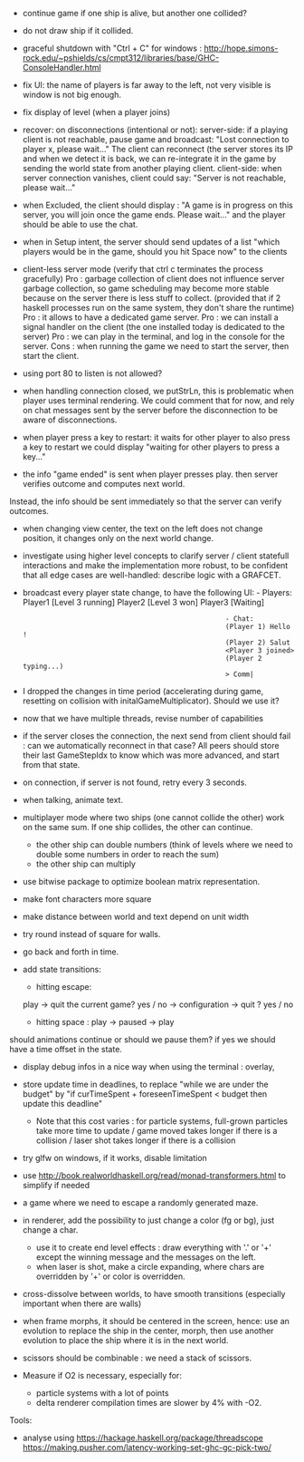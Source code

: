 - continue game if one ship is alive, but another one collided?

- do not draw ship if it collided.

- graceful shutdown with "Ctrl + C" for windows : http://hope.simons-rock.edu/~pshields/cs/cmpt312/libraries/base/GHC-ConsoleHandler.html

- fix UI: the name of players is far away to the left, not very visible is window is not big enough.
- fix display of level (when a player joins)

- recover:
    on disconnections (intentional or not):
      server-side:
        if a playing client is not reachable, pause game and broadcast:
          "Lost connection to player x, please wait..."
          The client can reconnect (the server stores its IP and when we detect it is back,
           we can re-integrate it in the game by sending the world state from another playing client.
      client-side:
        when server connection vanishes, client could say:
          "Server is not reachable, please wait..."

- when Excluded, the client should display :
  "A game is in progress on this server, you will join once the game ends. Please wait..."
  and the player should be able to use the chat.
- when in Setup intent, the server should send updates of a list "which players would be in the
game, should you hit Space now" to the clients

- client-less server mode
(verify that ctrl c terminates the process gracefully)
Pro : garbage collection of client does not influence server garbage collection, so
game scheduling may become more stable because on the server there is less stuff to collect.
(provided that if 2 haskell processes run on the same system, they don't share the runtime)
Pro : it allows to have a dedicated game server.
Pro : we can install a signal handler on the client (the one installed today is dedicated to the server)
Pro : we can play in the terminal, and log in the console for the server.
Cons : when running the game we need to start the server, then start the client.

- using port 80 to listen is not allowed?

- when handling connection closed, we putStrLn, this is problematic when player uses terminal rendering.
We could comment that for now, and rely on chat messages sent by the server before the disconnection
to be aware of disconnections.

- when player press a key to restart: it waits for other player to also press a key to restart
we could display "waiting for other players to press a key..."

- the info "game ended" is sent when player presses play.
then server verifies outcome and computes next world.

Instead, the info should be sent immediately so that the server can verify
outcomes.

- when changing view center, the text on the left does not change position, it
changes only on the next world change.

- investigate using higher level concepts to clarify server / client statefull interactions
and make the implementation more robust, to be confident that all edge cases are well-handled:
describe logic with a GRAFCET.

- broadcast every player state change, to have the following UI:
                                                        - Players:
                                                            Player1 [Level 3 running]
                                                            Player2 [Level 3 won]
                                                            Player3 [Waiting]

                                                        - Chat:
                                                        (Player 1) Hello !
                                                        (Player 2) Salut
                                                        <Player 3 joined>
                                                        (Player 2 typing...)
                                                        > Comm|

- I dropped the changes in time period (accelerating during game, resetting on collision
  with initalGameMultiplicator). Should we use it?

- now that we have multiple threads, revise number of capabilities

- if the server closes the connection, the next send from client should fail :
can we automatically reconnect in that case? All peers should store their last GameStepIdx
to know which was more advanced, and start from that state.
- on connection, if server is not found, retry every 3 seconds.

- when talking, animate text.

- multiplayer mode where two ships (one cannot collide the other) work on the same sum.
If one ship collides, the other can continue.
  - the other ship can double numbers (think of levels where we need to double
    some numbers in order to reach the sum)
  - the other ship can multiply

- use bitwise package to optimize boolean matrix representation.

- make font characters more square

- make distance between world and text depend on unit width

- try round instead of square for walls.

- go back and forth in time.

- add state transitions:

  - hitting escape:

  play -> quit the current game? yes / no -> configuration -> quit ? yes / no

  - hitting space : play -> paused -> play

should animations continue or should we pause them?
if yes we should have a time offset in the state.

- display debug infos in a nice way when using the terminal :
overlay,

- store update time in deadlines, to replace "while we are under the budget"
  by "if curTimeSpent + foreseenTimeSpent < budget then update this deadline"
  - Note that this cost varies : for particle systems, full-grown particles take
  more time to update / game moved takes longer if there is a collision / laser shot
  takes longer if there is a collision

- try glfw on windows, if it works, disable limitation

- use http://book.realworldhaskell.org/read/monad-transformers.html
to simplify if needed

- a game where we need to escape a randomly generated maze.

- in renderer, add the possibility to just change a color (fg or bg), just change a char.
  - use it to create end level effects : draw everything with '.' or '+' except the winning message
  and the messages on the left.
  - when laser is shot, make a circle expanding, where chars are overridden by '+' or
  color is overridden.
- cross-dissolve between worlds, to have smooth transitions (especially important
  when there are walls)

- when frame morphs, it should be centered in the screen, hence:
use an evolution to replace the ship in the center, morph, then use another
evolution to place the ship where it is in the next world.

- scissors should be combinable : we need a stack of scissors.

- Measure if O2 is necessary, especially for:
  - particle systems with a lot of points
  - delta renderer
compilation times are slower by 4% with -O2.

Tools:
- analyse using https://hackage.haskell.org/package/threadscope
https://making.pusher.com/latency-working-set-ghc-gc-pick-two/
